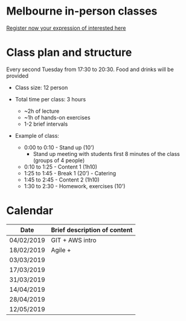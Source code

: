 # Melbourne in-person classes

[Register now your expression of interested here](https://forms.gle/ctTvsXfm5TkNPqjC6)

# Class plan and structure 

Every second Tuesday from 17:30 to 20:30. Food and drinks will be provided

- Class size: 12 person
- Total time per class: 3 hours
    - ~2h of lecture
    - ~1h of hands-on exercises
    - 1-2 brief intervals

- Example of class:
    - 0:00 to 0:10 - Stand up (10')
        - Stand up meeting with students first 8 minutes of the class (groups of 4 people)
    - 0:10 to 1:25 - Content 1 (1h10)
    - 1:25 to 1:45 - Break 1 (20') - Catering
    - 1:45 to 2:45 - Content 2 (1h10)
    - 1:30 to 2:30 - Homework, exercises (10')

# Calendar

|Date|Brief description of content|
|-|-|
|04/02/2019|GIT + AWS intro|
|18/02/2019|Agile +|
|03/03/2019||
|17/03/2019||
|31/03/2019||
|14/04/2019||
|28/04/2019||
|12/05/2019||
